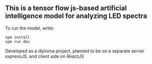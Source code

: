 ## This is a tensor flow js-based artificial intelligence model for analyzing LED spectra

To run the model, write:

```
npm install
npm run dev
```

Developed as a diploma project, planned to be on a separate server *expressJS*, and client side on *ReactJS*